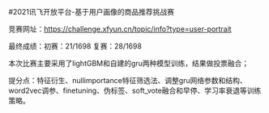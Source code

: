 #2021讯飞开放平台-基于用户画像的商品推荐挑战赛

竞赛网址：https://challenge.xfyun.cn/topic/info?type=user-portrait

最终成绩：初赛：21/1698  复赛：28/1698

本次比赛主要采用了lightGBM和自建的gru两种模型训练，结果做投票融合；

提分点：特征衍生、nullimportance特征筛选法、调整gru网络参数和结构、word2vec调参、finetuning、伪标签、soft_vote融合和早停、学习率衰退等训练策略。
